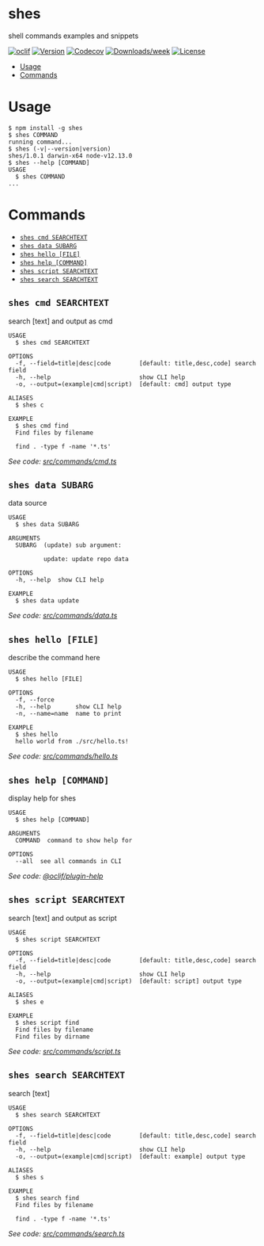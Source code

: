 shes
====

shell commands examples and snippets

[![oclif](https://img.shields.io/badge/cli-oclif-brightgreen.svg)](https://oclif.io)
[![Version](https://img.shields.io/npm/v/shes.svg)](https://npmjs.org/package/shes)
[![Codecov](https://codecov.io/gh/lovesora/shes/branch/master/graph/badge.svg)](https://codecov.io/gh/lovesora/shes)
[![Downloads/week](https://img.shields.io/npm/dw/shes.svg)](https://npmjs.org/package/shes)
[![License](https://img.shields.io/npm/l/shes.svg)](https://github.com/lovesora/shes/blob/master/package.json)

<!-- toc -->
* [Usage](#usage)
* [Commands](#commands)
<!-- tocstop -->
# Usage
<!-- usage -->
```sh-session
$ npm install -g shes
$ shes COMMAND
running command...
$ shes (-v|--version|version)
shes/1.0.1 darwin-x64 node-v12.13.0
$ shes --help [COMMAND]
USAGE
  $ shes COMMAND
...
```
<!-- usagestop -->
# Commands
<!-- commands -->
* [`shes cmd SEARCHTEXT`](#shes-cmd-searchtext)
* [`shes data SUBARG`](#shes-data-subarg)
* [`shes hello [FILE]`](#shes-hello-file)
* [`shes help [COMMAND]`](#shes-help-command)
* [`shes script SEARCHTEXT`](#shes-script-searchtext)
* [`shes search SEARCHTEXT`](#shes-search-searchtext)

## `shes cmd SEARCHTEXT`

search [text] and output as cmd

```
USAGE
  $ shes cmd SEARCHTEXT

OPTIONS
  -f, --field=title|desc|code        [default: title,desc,code] search field
  -h, --help                         show CLI help
  -o, --output=(example|cmd|script)  [default: cmd] output type

ALIASES
  $ shes c

EXAMPLE
  $ shes cmd find
  Find files by filename

  find . -type f -name '*.ts'
```

_See code: [src/commands/cmd.ts](https://github.com/lovesora/shes/blob/v1.0.1/src/commands/cmd.ts)_

## `shes data SUBARG`

data source

```
USAGE
  $ shes data SUBARG

ARGUMENTS
  SUBARG  (update) sub argument:

          update: update repo data

OPTIONS
  -h, --help  show CLI help

EXAMPLE
  $ shes data update
```

_See code: [src/commands/data.ts](https://github.com/lovesora/shes/blob/v1.0.1/src/commands/data.ts)_

## `shes hello [FILE]`

describe the command here

```
USAGE
  $ shes hello [FILE]

OPTIONS
  -f, --force
  -h, --help       show CLI help
  -n, --name=name  name to print

EXAMPLE
  $ shes hello
  hello world from ./src/hello.ts!
```

_See code: [src/commands/hello.ts](https://github.com/lovesora/shes/blob/v1.0.1/src/commands/hello.ts)_

## `shes help [COMMAND]`

display help for shes

```
USAGE
  $ shes help [COMMAND]

ARGUMENTS
  COMMAND  command to show help for

OPTIONS
  --all  see all commands in CLI
```

_See code: [@oclif/plugin-help](https://github.com/oclif/plugin-help/blob/v2.2.3/src/commands/help.ts)_

## `shes script SEARCHTEXT`

search [text] and output as script

```
USAGE
  $ shes script SEARCHTEXT

OPTIONS
  -f, --field=title|desc|code        [default: title,desc,code] search field
  -h, --help                         show CLI help
  -o, --output=(example|cmd|script)  [default: script] output type

ALIASES
  $ shes e

EXAMPLE
  $ shes script find
  Find files by filename
  Find files by dirname
```

_See code: [src/commands/script.ts](https://github.com/lovesora/shes/blob/v1.0.1/src/commands/script.ts)_

## `shes search SEARCHTEXT`

search [text]

```
USAGE
  $ shes search SEARCHTEXT

OPTIONS
  -f, --field=title|desc|code        [default: title,desc,code] search field
  -h, --help                         show CLI help
  -o, --output=(example|cmd|script)  [default: example] output type

ALIASES
  $ shes s

EXAMPLE
  $ shes search find
  Find files by filename

  find . -type f -name '*.ts'
```

_See code: [src/commands/search.ts](https://github.com/lovesora/shes/blob/v1.0.1/src/commands/search.ts)_
<!-- commandsstop -->
